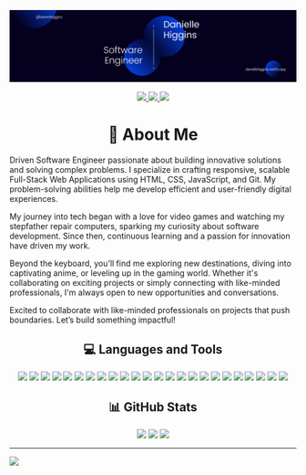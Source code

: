 ![I am a Software Engineer](https://github.com/Danielle-Higgins/Danielle-Higgins/blob/main/Danielle%20Banner.png)

<p align="center">
  <a href="https://danihiggins.netlify.app/" target="_blank">
    <img src="https://img.shields.io/static/v1?label=|&message=Portfolio&color=23555f&style=plastic&logo=react&logo-color=white"/>
  </a>
  <a href="https://linkedin.com/in/danihiggins" target="_blank">
    <img src="https://img.shields.io/badge/LinkedIn-%230077B5.svg?logo=linkedin&logoColor=white">
  </a>
  <a href="https://x.com/dannihigginz" target="_blank">
    <img src="https://img.shields.io/badge/Twitter-black.svg?logo=X&logoColor=white">
  </a>
</p>

<h1 align="center">🔭 About Me</h1>
<p>Driven Software Engineer passionate about building innovative solutions and solving complex problems. I specialize in crafting responsive, scalable Full-Stack Web Applications using HTML, CSS, JavaScript, and Git. My problem-solving abilities help me develop efficient and user-friendly digital experiences.</p>

<p>My journey into tech began with a love for video games and watching my stepfather repair computers, sparking my curiosity about software development. Since then, continuous learning and a passion for innovation have driven my work.</p>

<p>Beyond the keyboard, you’ll find me exploring new destinations, diving into captivating anime, or leveling up in the gaming world. Whether it's collaborating on exciting projects or simply connecting with like-minded professionals, I'm always open to new opportunities and conversations.</p>

<p>Excited to collaborate with like-minded professionals on projects that push boundaries. Let’s build something impactful!</p>

<h2 align="center">💻 Languages and Tools</h2>
<p align="center">
  <img src="https://img.shields.io/badge/Visual%20Studio%20Code-0078d7.svg?style=for-the-badge&logo=visual-studio-code&logoColor=white">
  
  <img src="https://img.shields.io/badge/html5-%23E34F26.svg?style=for-the-badge&logo=html5&logoColor=white">
  <img src="https://img.shields.io/badge/css3-%231572B6.svg?style=for-the-badge&logo=css3&logoColor=white">
  <img src="https://img.shields.io/badge/bootstrap-%238511FA.svg?style=for-the-badge&logo=bootstrap&logoColor=white">
  <img src="https://img.shields.io/badge/javascript-%23323330.svg?style=for-the-badge&logo=javascript&logoColor=%23F7DF1E">
  
  <img src="https://img.shields.io/badge/ejs-%23B4CA65.svg?style=for-the-badge&logo=ejs&logoColor=black">
  <img src="https://img.shields.io/badge/node.js-6DA55F?style=for-the-badge&logo=node.js&logoColor=white">
  <img src="https://img.shields.io/badge/NPM-%23CB3837.svg?style=for-the-badge&logo=npm&logoColor=white">
  <img src="https://img.shields.io/badge/NODEMON-%23323330.svg?style=for-the-badge&logo=nodemon&logoColor=%BBDEAD">
  <img src="https://img.shields.io/badge/express.js-%23404d59.svg?style=for-the-badge&logo=express&logoColor=%2361DAFB">
  
  <img src="https://img.shields.io/badge/MongoDB-%234ea94b.svg?style=for-the-badge&logo=mongodb&logoColor=white">
  <img src="https://img.shields.io/badge/mysql-4479A1.svg?style=for-the-badge&logo=mysql&logoColor=white">
  
  <img src="https://img.shields.io/badge/java-%23ED8B00.svg?style=for-the-badge&logo=openjdk&logoColor=white">
  <img src="https://img.shields.io/badge/python-3670A0?style=for-the-badge&logo=python&logoColor=ffdd54">
  <img src="https://img.shields.io/badge/react_native-%2320232a.svg?style=for-the-badge&logo=react&logoColor=%2361DAFB">

  <img src="https://img.shields.io/badge/git-%23F05033.svg?style=for-the-badge&logo=git&logoColor=white">
  <img src="https://img.shields.io/badge/github-%23121011.svg?style=for-the-badge&logo=github&logoColor=white">
  <img src="https://img.shields.io/badge/github%20pages-121013?style=for-the-badge&logo=github&logoColor=white">
  
  <img src="https://img.shields.io/badge/markdown-%23000000.svg?style=for-the-badge&logo=markdown&logoColor=white">
  <img src="https://img.shields.io/badge/netlify-%23000000.svg?style=for-the-badge&logo=netlify&logoColor=#00C7B7">
  <img src="https://img.shields.io/badge/Render-%46E3B7.svg?style=for-the-badge&logo=render&logoColor=white">
  
  <img src="https://img.shields.io/badge/Canva-%2300C4CC.svg?style=for-the-badge&logo=Canva&logoColor=white">
  <img src="https://img.shields.io/badge/figma-%23F24E1E.svg?style=for-the-badge&logo=figma&logoColor=white">
  <img src="https://img.shields.io/badge/Linux-FCC624?style=for-the-badge&logo=linux&logoColor=black">
</p>

<h2 align="center">📊 GitHub Stats</h2>
<p align="center">
  <img width="390" src="https://github-readme-streak-stats.herokuapp.com/?user=Danielle-Higgins&theme=dark&hide_border=false">
  <img width="390" src="https://github-readme-stats.vercel.app/api?username=Danielle-Higgins&theme=dark&hide_border=false&include_all_commits=false&count_private=false">
  <img width="325" src="https://github-readme-stats.vercel.app/api/top-langs/?username=Danielle-Higgins&theme=dark&hide_border=false&include_all_commits=false&count_private=false&layout=compact">
</p>

---
[![](https://visitcount.itsvg.in/api?id=Danielle-Higgins&icon=0&color=0)](https://visitcount.itsvg.in)

<!-- Proudly created with GPRM ( https://gprm.itsvg.in ) -->
